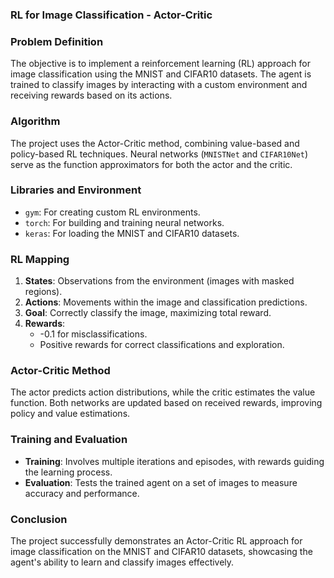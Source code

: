 ### RL for Image Classification - Actor-Critic

### Problem Definition

The objective is to implement a reinforcement learning (RL) approach for image classification using the MNIST and CIFAR10 datasets. The agent is trained to classify images by interacting with a custom environment and receiving rewards based on its actions.

### Algorithm

The project uses the Actor-Critic method, combining value-based and policy-based RL techniques. Neural networks (`MNISTNet` and `CIFAR10Net`) serve as the function approximators for both the actor and the critic.

### Libraries and Environment

- `gym`: For creating custom RL environments.
- `torch`: For building and training neural networks.
- `keras`: For loading the MNIST and CIFAR10 datasets.

### RL Mapping

1. **States**: Observations from the environment (images with masked regions).
2. **Actions**: Movements within the image and classification predictions.
3. **Goal**: Correctly classify the image, maximizing total reward.
4. **Rewards**: 
   - -0.1 for misclassifications.
   - Positive rewards for correct classifications and exploration.

### Actor-Critic Method

The actor predicts action distributions, while the critic estimates the value function. Both networks are updated based on received rewards, improving policy and value estimations.

### Training and Evaluation

- **Training**: Involves multiple iterations and episodes, with rewards guiding the learning process.
- **Evaluation**: Tests the trained agent on a set of images to measure accuracy and performance.

### Conclusion

The project successfully demonstrates an Actor-Critic RL approach for image classification on the MNIST and CIFAR10 datasets, showcasing the agent's ability to learn and classify images effectively.
